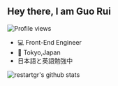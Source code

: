 ## Hey there, I am Guo Rui

![Profile views](https://komarev.com/ghpvc/?username=restartgr)

- 💻 Front-End Engineer
- 📍 Tokyo,Japan
- 日本語と英語勉強中

![restartgr's github stats](https://github-readme-stats.vercel.app/api?username=restartgr&show_icons=true)

